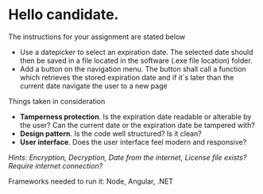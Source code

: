 <h1>Hello candidate.</h1>
<p>The instructions for your assignment are stated below</p>
<ul>
  <li>Use a datepicker to select an expiration date. The selected date should then be saved in a file located in the software (.exe file location) folder.</li>
  <li>Add a button on the navigation menu. The button shall call a function which retrieves the stored expiration date and if it´s later than the current date navigate the user to a new page</li>
</ul>
<p>Things taken in consideration</p>
<ul>
  <li><strong>Tamperness protection</strong>. Is the expiration date readable or alterable by the user? Can the current date or the expiration date be tampered with?</li>
  <li><strong>Design pattern</strong>. Is the code well structured? Is it clean?</li>
  <li><strong>User interface</strong>. Does the user interface feel modern and responsive?</li>
</ul>
<em>Hints: Encryption, Decryption, Date from the internet, License file exists? Require internet connection?</em>


Frameworks needed to run it: Node, Angular, .NET 




